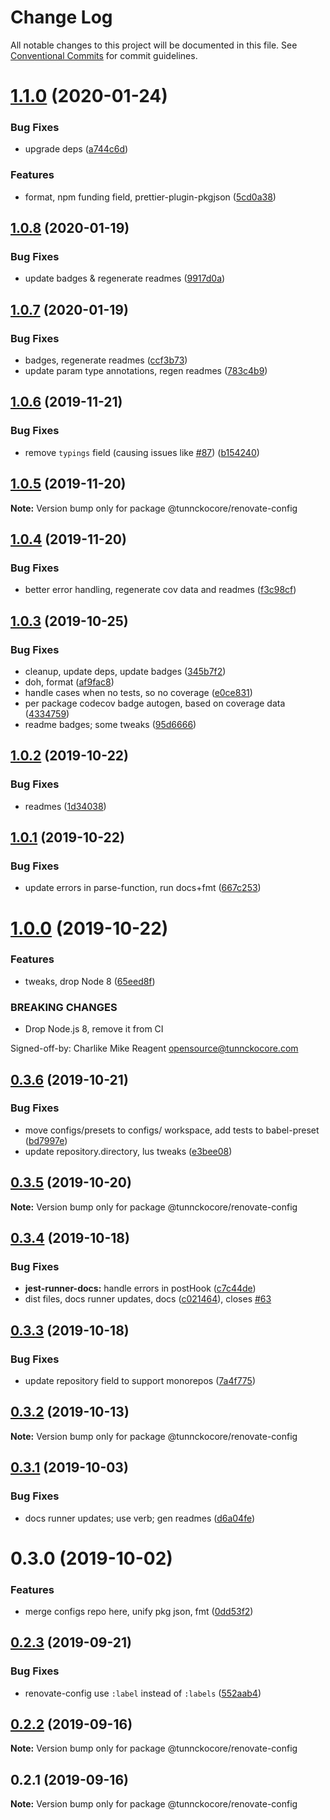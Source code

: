# Change Log

All notable changes to this project will be documented in this file.
See [Conventional Commits](https://conventionalcommits.org) for commit guidelines.

# [1.1.0](https://github.com/tunnckoCore/opensource/compare/@tunnckocore/renovate-config@1.0.8...@tunnckocore/renovate-config@1.1.0) (2020-01-24)


### Bug Fixes

* upgrade deps ([a744c6d](https://github.com/tunnckoCore/opensource/commit/a744c6dbef340b51e246ecf874579a752b7aa35a))


### Features

* format, npm funding field, prettier-plugin-pkgjson ([5cd0a38](https://github.com/tunnckoCore/opensource/commit/5cd0a389a731e5634636f1a124decbaf36807824))





## [1.0.8](https://github.com/tunnckoCore/opensource/compare/@tunnckocore/renovate-config@1.0.7...@tunnckocore/renovate-config@1.0.8) (2020-01-19)


### Bug Fixes

* update badges & regenerate readmes ([9917d0a](https://github.com/tunnckoCore/opensource/commit/9917d0a8cb045e2b6f83935347d6bb35144686bc))





## [1.0.7](https://github.com/tunnckoCore/opensource/compare/@tunnckocore/renovate-config@1.0.6...@tunnckocore/renovate-config@1.0.7) (2020-01-19)


### Bug Fixes

* badges, regenerate readmes ([ccf3b73](https://github.com/tunnckoCore/opensource/commit/ccf3b73c123dc66f2b1964bb263ab9e331449d3c))
* update param type annotations, regen readmes ([783c4b9](https://github.com/tunnckoCore/opensource/commit/783c4b9ed402621ecdfbda524c0a53b30f83ae68))





## [1.0.6](https://github.com/tunnckoCore/opensource/compare/@tunnckocore/renovate-config@1.0.5...@tunnckocore/renovate-config@1.0.6) (2019-11-21)


### Bug Fixes

* remove `typings` field (causing issues like [#87](https://github.com/tunnckoCore/opensource/issues/87)) ([b154240](https://github.com/tunnckoCore/opensource/commit/b154240e8bab1daa63d873909735d2c59bdf25cc))





## [1.0.5](https://github.com/tunnckoCore/opensource/compare/@tunnckocore/renovate-config@1.0.4...@tunnckocore/renovate-config@1.0.5) (2019-11-20)

**Note:** Version bump only for package @tunnckocore/renovate-config





## [1.0.4](https://github.com/tunnckoCore/opensource/compare/@tunnckocore/renovate-config@1.0.3...@tunnckocore/renovate-config@1.0.4) (2019-11-20)


### Bug Fixes

* better error handling, regenerate cov data and readmes ([f3c98cf](https://github.com/tunnckoCore/opensource/commit/f3c98cf5812cf92127f491df67f083d06235a399))





## [1.0.3](https://github.com/tunnckoCore/opensource/compare/@tunnckocore/renovate-config@1.0.2...@tunnckocore/renovate-config@1.0.3) (2019-10-25)


### Bug Fixes

* cleanup, update deps, update badges ([345b7f2](https://github.com/tunnckoCore/opensource/commit/345b7f23e39481409ddc84d37308986462ada969))
* doh, format ([af9fac8](https://github.com/tunnckoCore/opensource/commit/af9fac844fb3d43fb43d39003eec18f482b6c6aa))
* handle cases when no tests, so no coverage ([e0ce831](https://github.com/tunnckoCore/opensource/commit/e0ce8313eedbcb5e8780865ed05533b5a2190c36))
* per package codecov badge autogen, based on coverage data ([4334759](https://github.com/tunnckoCore/opensource/commit/4334759d331dfcef98f43735a356753a685b139a))
* readme badges; some tweaks ([95d6666](https://github.com/tunnckoCore/opensource/commit/95d666659a2ac29bece307d22c66b6c0e7e47683))





## [1.0.2](https://github.com/tunnckoCore/opensource/compare/@tunnckocore/renovate-config@1.0.1...@tunnckocore/renovate-config@1.0.2) (2019-10-22)


### Bug Fixes

* readmes ([1d34038](https://github.com/tunnckoCore/opensource/commit/1d3403852b1c6321c8fea89d45956e73b20a616e))





## [1.0.1](https://github.com/tunnckoCore/opensource/compare/@tunnckocore/renovate-config@1.0.0...@tunnckocore/renovate-config@1.0.1) (2019-10-22)


### Bug Fixes

* update errors in parse-function,  run docs+fmt ([667c253](https://github.com/tunnckoCore/opensource/commit/667c2539f668bfe07659ea397d9dda1305b7da4e))





# [1.0.0](https://github.com/tunnckoCore/opensource/compare/@tunnckocore/renovate-config@0.3.6...@tunnckocore/renovate-config@1.0.0) (2019-10-22)


### Features

* tweaks, drop Node 8 ([65eed8f](https://github.com/tunnckoCore/opensource/commit/65eed8f5849b2e19656c562e10db276115ce3e24))


### BREAKING CHANGES

* Drop Node.js 8, remove it from CI

Signed-off-by: Charlike Mike Reagent <opensource@tunnckocore.com>





## [0.3.6](https://github.com/tunnckoCore/opensource/compare/@tunnckocore/renovate-config@0.3.5...@tunnckocore/renovate-config@0.3.6) (2019-10-21)


### Bug Fixes

* move configs/presets to configs/ workspace, add tests to babel-preset ([bd7997e](https://github.com/tunnckoCore/opensource/commit/bd7997e9670f438f426946e649059441709bac0b))
* update repository.directory, lus tweaks ([e3bee08](https://github.com/tunnckoCore/opensource/commit/e3bee0829a3956601a52245cbc54ede4766772c7))





## [0.3.5](https://github.com/tunnckoCore/opensource/compare/@tunnckocore/renovate-config@0.3.4...@tunnckocore/renovate-config@0.3.5) (2019-10-20)

**Note:** Version bump only for package @tunnckocore/renovate-config





## [0.3.4](https://github.com/tunnckoCore/opensource/compare/@tunnckocore/renovate-config@0.3.3...@tunnckocore/renovate-config@0.3.4) (2019-10-18)


### Bug Fixes

* **jest-runner-docs:** handle errors in postHook ([c7c44de](https://github.com/tunnckoCore/opensource/commit/c7c44de))
* dist files, docs runner updates, docs ([c021464](https://github.com/tunnckoCore/opensource/commit/c021464)), closes [#63](https://github.com/tunnckoCore/opensource/issues/63)





## [0.3.3](https://github.com/tunnckoCore/opensource/compare/@tunnckocore/renovate-config@0.3.2...@tunnckocore/renovate-config@0.3.3) (2019-10-18)


### Bug Fixes

* update repository field to support monorepos ([7a4f775](https://github.com/tunnckoCore/opensource/commit/7a4f775))





## [0.3.2](https://github.com/tunnckoCore/opensource/tree/master/@tunnckocore/renovate-config/compare/@tunnckocore/renovate-config@0.3.1...@tunnckocore/renovate-config@0.3.2) (2019-10-13)

**Note:** Version bump only for package @tunnckocore/renovate-config





## [0.3.1](https://github.com/tunnckoCore/opensource/tree/master/@tunnckocore/renovate-config/compare/@tunnckocore/renovate-config@0.3.0...@tunnckocore/renovate-config@0.3.1) (2019-10-03)


### Bug Fixes

* docs runner updates; use verb; gen readmes ([d6a04fe](https://github.com/tunnckoCore/opensource/tree/master/@tunnckocore/renovate-config/commit/d6a04fe))





# 0.3.0 (2019-10-02)


### Features

* merge configs repo here, unify pkg json, fmt ([0dd53f2](https://github.com/tunnckoCore/opensource/tree/master/@tunnckocore/renovate-config/commit/0dd53f2))





## [0.2.3](https://github.com/tunnckocore/configs/compare/@tunnckocore/renovate-config@0.2.2...@tunnckocore/renovate-config@0.2.3) (2019-09-21)


### Bug Fixes

* renovate-config use `:label` instead of `:labels` ([552aab4](https://github.com/tunnckocore/configs/commit/552aab4))





## [0.2.2](https://github.com/tunnckocore/configs/compare/@tunnckocore/renovate-config@0.2.1...@tunnckocore/renovate-config@0.2.2) (2019-09-16)

**Note:** Version bump only for package @tunnckocore/renovate-config





## 0.2.1 (2019-09-16)

**Note:** Version bump only for package @tunnckocore/renovate-config
